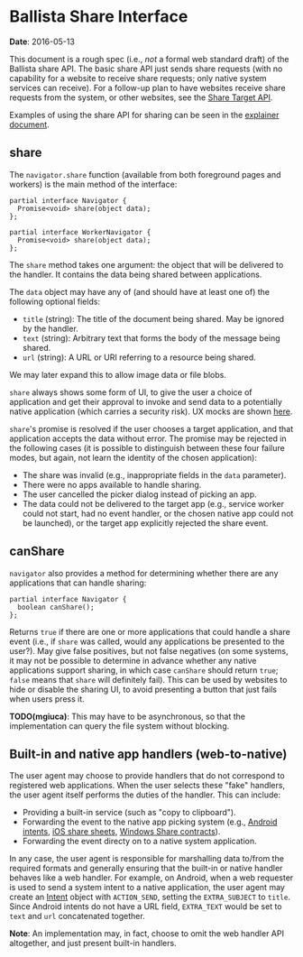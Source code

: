 # Ballista Share Interface

**Date**: 2016-05-13

This document is a rough spec (i.e., *not* a formal web standard draft) of the
Ballista share API. The basic share API just sends share requests (with no
capability for a website to receive share requests; only native system services
can receive). For a follow-up plan to have websites receive share requests from
the system, or other websites, see the [Share Target
API](interface_share_target.md).

Examples of using the share API for sharing can be seen in the
[explainer document](explainer.md).

## share

The `navigator.share` function (available from both foreground pages and
workers) is the main method of the interface:

```WebIDL
partial interface Navigator {
  Promise<void> share(object data);
};

partial interface WorkerNavigator {
  Promise<void> share(object data);
};
```

The `share` method takes one argument: the object that will be delivered to the
handler. It contains the data being shared between applications.

The `data` object may have any of (and should have at least one of) the
following optional fields:

* `title` (string): The title of the document being shared. May be ignored by
  the handler.
* `text` (string): Arbitrary text that forms the body of the message being
  shared.
* `url` (string): A URL or URI referring to a resource being shared.

We may later expand this to allow image data or file blobs.

`share` always shows some form of UI, to give the user a choice of application
and get their approval to invoke and send data to a potentially native
application (which carries a security risk). UX mocks are shown
[here](user_flow.md).

`share`'s promise is resolved if the user chooses a target application,
and that application accepts the data without error. The promise may be rejected
in the following cases (it is possible to distinguish between these four failure
modes, but again, not learn the identity of the chosen application):

* The share was invalid (e.g., inappropriate fields in the `data` parameter).
* There were no apps available to handle sharing.
* The user cancelled the picker dialog instead of picking an app.
* The data could not be delivered to the target app (e.g., service worker could
  not start, had no event handler, or the chosen native app could not be
  launched), or the target app explicitly rejected the share event.

## canShare

`navigator` also provides a method for determining whether there are any
applications that can handle sharing:

```WebIDL
partial interface Navigator {
  boolean canShare();
};
```

Returns `true` if there are one or more applications that could handle a share
event (i.e., if `share` was called, would any applications be presented to the
user?). May give false positives, but not false negatives (on some systems, it
may not be possible to determine in advance whether any native applications
support sharing, in which case `canShare` should return `true`; `false` means
that `share` will definitely fail). This can be used by websites to hide or
disable the sharing UI, to avoid presenting a button that just fails when users
press it.

**TODO(mgiuca)**: This may have to be asynchronous, so that the implementation
can query the file system without blocking.

## Built-in and native app handlers (web-to-native)

The user agent may choose to provide handlers that do not correspond to
registered web applications. When the user selects these "fake" handlers, the
user agent itself performs the duties of the handler. This can include:

* Providing a built-in service (such as "copy to clipboard").
* Forwarding the event to the native app picking system (e.g., [Android
  intents](http://developer.android.com/training/sharing/send.html), [iOS share
  sheets](https://developer.apple.com/library/ios/documentation/UIKit/Reference/UIActivityViewController_Class/index.html),
  [Windows Share contracts](https://msdn.microsoft.com/en-us/windows/uwp/app-to-app/share-data)).
* Forwarding the event directy on to a native system application.

In any case, the user agent is responsible for marshalling data to/from the
required formats and generally ensuring that the built-in or native handler
behaves like a web handler. For example, on Android, when a web requester is
used to send a system intent to a native application, the user agent may create
an [Intent](http://developer.android.com/reference/android/content/Intent.html)
object with `ACTION_SEND`, setting the `EXTRA_SUBJECT` to `title`. Since Android
intents do not have a URL field, `EXTRA_TEXT` would be set to `text` and `url`
concatenated together.

**Note**: An implementation may, in fact, choose to omit the web handler API
altogether, and just present built-in handlers.
